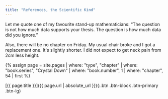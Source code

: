 ```yaml
---
title: "References, the Scientific Kind"
---
```

Let me quote one of my favourite stand-up mathematicians: “The question is not how much data supports your thesis.
The question is how much data did you ignore.”

Also, there will be no chapter on Friday.
My usual chair broke and I got a replacement one.
It's slightly shorter.
I did not expect to get neck pain from 2cm less height.

{% assign page = site.pages
  | where: "type", "chapter"
  | where: "book.series", "Crystal Down"
  | where: "book.number", 1
  | where: "chapter", 54
  | first %}

[{{ page.title }}]({{ page.url | absolute_url }}){:.btn .btn-block .btn-primary .btn-lg}
<!--more-->
